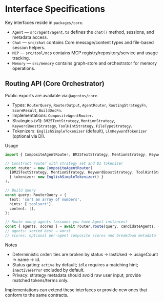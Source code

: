 # Interface Specifications

Key interfaces reside in `packages/core`.

- `Agent` — `src/agent/agent.ts` defines the `chat()` method, sessions, and metadata access.
- `Chat` — `src/chat` contains Core message/content types and file-based session helpers.
- `MCP` — `src/tool/mcp` contains MCP registry/repository/service and usage tracking.
- `Memory` — `src/memory` contains graph-store and orchestrator for memory operations.

## Routing API (Core Orchestrator)

Public exports are available via `@agentos/core`.

- Types: `RouterQuery`, `RouterOutput`, `AgentRouter`, `RoutingStrategyFn`, `ScoreResult`, `BuildDocFn`.
- Implementations: `CompositeAgentRouter`.
- Strategies (v1): `BM25TextStrategy`, `MentionStrategy`, `KeywordBoostStrategy`, `ToolHintStrategy`, `FileTypeStrategy`.
- Tokenizers: `EnglishSimpleTokenizer` (default), `LlmKeywordTokenizer` (optional via DI).

Usage

```ts
import { CompositeAgentRouter, BM25TextStrategy, MentionStrategy, KeywordBoostStrategy, ToolHintStrategy, FileTypeStrategy, EnglishSimpleTokenizer } from '@agentos/core';

// Construct router with strategy set and DI tokenizer
const router = new CompositeAgentRouter(
  [BM25TextStrategy, MentionStrategy, KeywordBoostStrategy, ToolHintStrategy, FileTypeStrategy],
  { tokenizer: new EnglishSimpleTokenizer() }
);

// Build query
const query: RouterQuery = {
  text: 'sort an array of numbers',
  hints: ['toolsort'],
  content: [],
};

// Route among agents (assumes you have Agent instances)
const { agents, scores } = await router.route(query, candidateAgents, { topK: 3, includeScores: true });
// agents: sorted best → worst
// scores: optional per-agent composite scores and breakdown metadata
```

Notes

- Deterministic order: ties are broken by status → lastUsed → usageCount → name → id.
- Status gating: `active` by default; `idle` requires a matching hint; `inactive`/`error` excluded by default.
- Privacy: strategy metadata should avoid raw user input; provide matched tokens/terms only.

Implementations can extend these interfaces or provide new ones that conform to the same contracts.
